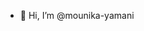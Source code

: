 - 👋 Hi, I’m @mounika-yamani


<!---
mounika-yamani/mounika-yamani is a ✨ special ✨ repository because its `README.md` (this file) appears on your GitHub profile.
You can click the Preview link to take a look at your changes.
--->
